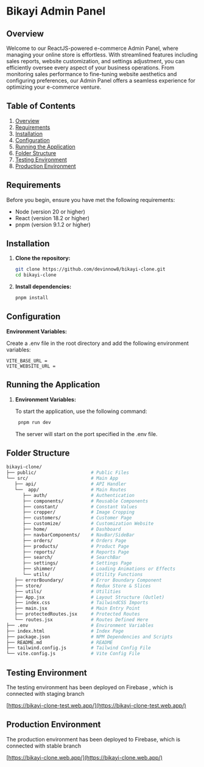 # Bikayi Admin Panel

## Overview

Welcome to our ReactJS-powered e-commerce Admin Panel, where managing your online store is effortless. With streamlined features including sales reports, website customization, and settings adjustment, you can efficiently oversee every aspect of your business operations. From monitoring sales performance to fine-tuning website aesthetics and configuring preferences, our Admin Panel offers a seamless experience for optimizing your e-commerce venture.

## Table of Contents

1.  [Overview](#overview)
2.  [Requirements](#requirements)
3.  [Installation](#installation)
4.  [Configuration](#configuration)
5.  [Running the Application](#running-the-application)
6.  [Folder Structure](#folder-structure)
7.  [Testing Environment](#testing-environment)
8.  [Production Environment](#production-environment)

## Requirements

Before you begin, ensure you have met the following requirements:

- Node (version 20 or higher)
- React (version 18.2 or higher)
- pnpm (version 9.1.2 or higher)

## Installation

1. **Clone the repository:**

   ```sh
   git clone https://github.com/devinnow8/bikayi-clone.git
   cd bikayi-clone
   ```

2. **Install dependencies:**
   ```sh
   pnpm install
   ```

## Configuration

**Environment Variables:**

Create a .env file in the root directory and add the following environment variables:

```env
VITE_BASE_URL =
VITE_WEBSITE_URL =

```

## Running the Application

1. **Environment Variables:**

   To start the application, use the following command:

   ```sh
    pnpm run dev
   ```

   The server will start on the port specified in the .env file.

## Folder Structure

```sh
bikayi-clone/
├── public/                    # Public Files
└── src/                       # Main App
   ├── api/                    # API Handler
   └──  app/                   # Main Routes
      ├── auth/                # Authentication
      ├── components/          # Reusable Components
      ├── constant/            # Constant Values
      ├── cropper/             # Image Cropping
      ├── customers/           # Customer Page
      ├── customize/           # Customization Website
      ├── home/                # Dashboard
      ├── navbarComponents/    # NavBar/SideBar
      ├── orders/              # Orders Page
      ├── products/            # Product Page
      ├── reports/             # Reports Page
      ├── search/              # SearchBar
      ├── settings/            # Settings Page
      ├── shimmer/             # Loading Animations or Effects
      └── utils/               # Utility Functions
   ├── errorBoundary/          # Error Boundary Component
   ├── store/                  # Redux Store & Slices
   ├── utils/                  # Utilities
   ├── App.jsx                 # Layout Structure (Outlet)
   ├── index.css               # TailwindCSS Imports
   ├── main.jsx                # Main Entry Point
   ├── protectedRoutes.jsx     # Protected Routes
   └── routes.jsx              # Routes Defined Here
├── .env                       # Environment Variables
├── index.html                 # Index Page
├── package.json               # NPM Dependencies and Scripts
├── README.md                  # README
├── tailwind.config.js         # Tailwind Config File
└── vite.config.js             # Vite Config File
```

## Testing Environment

The testing environment has been deployed on Firebase , which is connected with staging branch

[https://bikayi-clone-test.web.app/](https://bikayi-clone-test.web.app/)

## Production Environment

The production environment has been deployed to Firebase, which is connected with stable branch

[https://bikayi-clone.web.app/](https://bikayi-clone.web.app/)
